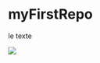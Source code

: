 # myFirstRepo #
le texte
<a  href="https://www.youtube.com/watch?v=14961VoZ-qQ" id = "id1">
 
<img src="https://images-na.ssl-images-amazon.com/images/I/51Lza3JLgOL._SX381_BO1,204,203,200_.jpg" href="id1">
